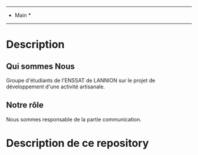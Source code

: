 ********
* Main *
********

Description
===========

  Qui sommes Nous
  ---------------
  Groupe d'étudiants de l'ENSSAT de LANNION sur le projet de développement d'une activité artisanale.

  Notre rôle
  ----------
  Nous sommes responsable de la partie communication.


Description de ce repository
============================

